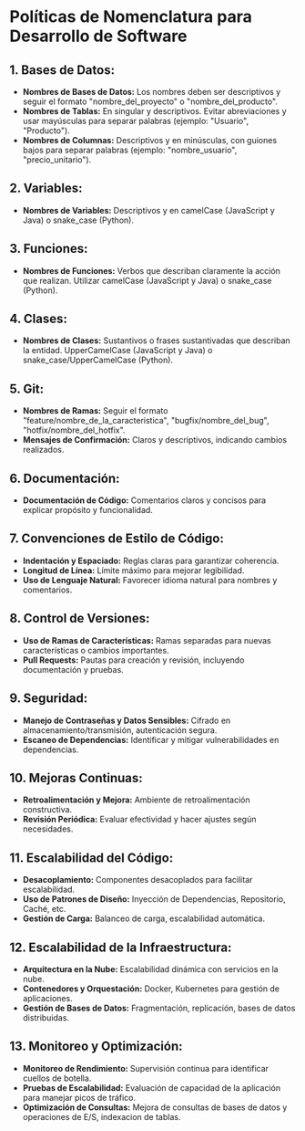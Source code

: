 # Políticas de Nomenclatura para Desarrollo de Software

## 1. Bases de Datos:
- **Nombres de Bases de Datos:** Los nombres deben ser descriptivos y seguir el formato "nombre_del_proyecto" o "nombre_del_producto".
- **Nombres de Tablas:** En singular y descriptivos. Evitar abreviaciones y usar mayúsculas para separar palabras (ejemplo: "Usuario", "Producto").
- **Nombres de Columnas:** Descriptivos y en minúsculas, con guiones bajos para separar palabras (ejemplo: "nombre_usuario", "precio_unitario").

## 2. Variables:
- **Nombres de Variables:** Descriptivos y en camelCase (JavaScript y Java) o snake_case (Python).

## 3. Funciones:
- **Nombres de Funciones:** Verbos que describan claramente la acción que realizan. Utilizar camelCase (JavaScript y Java) o snake_case (Python).

## 4. Clases:
- **Nombres de Clases:** Sustantivos o frases sustantivadas que describan la entidad. UpperCamelCase (JavaScript y Java) o snake_case/UpperCamelCase (Python).

## 5. Git:
- **Nombres de Ramas:** Seguir el formato "feature/nombre_de_la_caracteristica", "bugfix/nombre_del_bug", "hotfix/nombre_del_hotfix".
- **Mensajes de Confirmación:** Claros y descriptivos, indicando cambios realizados.

## 6. Documentación:
- **Documentación de Código:** Comentarios claros y concisos para explicar propósito y funcionalidad.

## 7. Convenciones de Estilo de Código:
- **Indentación y Espaciado:** Reglas claras para garantizar coherencia.
- **Longitud de Línea:** Límite máximo para mejorar legibilidad.
- **Uso de Lenguaje Natural:** Favorecer idioma natural para nombres y comentarios.

## 8. Control de Versiones:
- **Uso de Ramas de Características:** Ramas separadas para nuevas características o cambios importantes.
- **Pull Requests:** Pautas para creación y revisión, incluyendo documentación y pruebas.

## 9. Seguridad:
- **Manejo de Contraseñas y Datos Sensibles:** Cifrado en almacenamiento/transmisión, autenticación segura.
- **Escaneo de Dependencias:** Identificar y mitigar vulnerabilidades en dependencias.

## 10. Mejoras Continuas:
- **Retroalimentación y Mejora:** Ambiente de retroalimentación constructiva.
- **Revisión Periódica:** Evaluar efectividad y hacer ajustes según necesidades.

## 11. Escalabilidad del Código:
- **Desacoplamiento:** Componentes desacoplados para facilitar escalabilidad.
- **Uso de Patrones de Diseño:** Inyección de Dependencias, Repositorio, Caché, etc.
- **Gestión de Carga:** Balanceo de carga, escalabilidad automática.

## 12. Escalabilidad de la Infraestructura:
- **Arquitectura en la Nube:** Escalabilidad dinámica con servicios en la nube.
- **Contenedores y Orquestación:** Docker, Kubernetes para gestión de aplicaciones.
- **Gestión de Bases de Datos:** Fragmentación, replicación, bases de datos distribuidas.

## 13. Monitoreo y Optimización:
- **Monitoreo de Rendimiento:** Supervisión continua para identificar cuellos de botella.
- **Pruebas de Escalabilidad:** Evaluación de capacidad de la aplicación para manejar picos de tráfico.
- **Optimización de Consultas:** Mejora de consultas de bases de datos y operaciones de E/S, indexacion de tablas.

